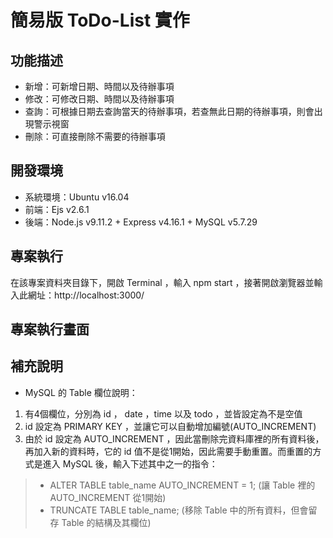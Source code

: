 # 簡易版 ToDo-List 實作

## 功能描述

* 新增：可新增日期、時間以及待辦事項  
* 修改：可修改日期、時間以及待辦事項  
* 查詢：可根據日期去查詢當天的待辦事項，若查無此日期的待辦事項，則會出現警示視窗  
* 刪除：可直接刪除不需要的待辦事項

## 開發環境

* 系統環境：Ubuntu v16.04
* 前端：Ejs v2.6.1  
* 後端：Node.js v9.11.2 + Express v4.16.1 + MySQL v5.7.29

## 專案執行

在該專案資料夾目錄下，開啟 Terminal ，輸入 npm start ，接著開啟瀏覽器並輸入此網址：http://localhost:3000/

## 專案執行畫面
## 補充說明

* MySQL 的 Table 欄位說明：  
1. 有4個欄位，分別為 id ， date ，time 以及 todo ，並皆設定為不是空值 
2. id 設定為 PRIMARY KEY ，並讓它可以自動增加編號(AUTO_INCREMENT)
3. 由於 id 設定為 AUTO_INCREMENT ，因此當刪除完資料庫裡的所有資料後，再加入新的資料時，它的 id 值不是從1開始，因此需要手動重置。而重置的方式是進入 MySQL 後，輸入下述其中之一的指令：
> * ALTER TABLE table_name AUTO_INCREMENT = 1; (讓 Table 裡的 AUTO_INCREMENT 從1開始)
> * TRUNCATE TABLE table_name; (移除 Table 中的所有資料，但會留存 Table 的結構及其欄位)

